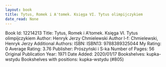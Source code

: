 ```yaml
---
layout: book
title: Tytus, Romek i A'tomek. Księga VI. Tytus olimpijczykiem
date_read: None
---
```


Book Id: 12214213
Title: Tytus, Romek i A'tomek. Księga VI. Tytus olimpijczykiem
Author: Henryk Jerzy Chmielewski
Author l-f: Chmielewski, Henryk Jerzy
Additional Authors: 
ISBN: 
ISBN13: 9788389325044
My Rating: 0
Average Rating: 3.76
Publisher: Prószyński i S-ka
Number of Pages: 56
Original Publication Year: 1971
Date Added: 2020/01/17
Bookshelves: kupka-wstydu
Bookshelves with positions: kupka-wstydu (#805)

